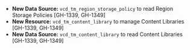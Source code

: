 * **New Data Source:** `vcd_tm_region_storage_policy` to read Region Storage Policies [GH-1339, GH-1349]
* **New Resource:** `vcd_tm_content_library` to manage Content Libraries [GH-1339, GH-1349]
* **New Data Source:** `vcd_tm_content_library` to read Content Libraries [GH-1339, GH-1349]
